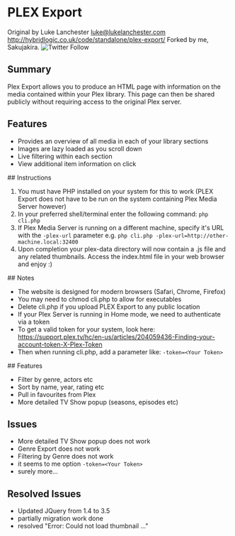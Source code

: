 # PLEX Export

Original by Luke Lanchester <luke@lukelanchester.com>
http://hybridlogic.co.uk/code/standalone/plex-export/
Forked by me, Sakujakira.
![Twitter Follow](https://img.shields.io/twitter/follow/sakujakira?style=for-the-badge)

## Summary

Plex Export allows you to produce an HTML page with information on the media contained within your Plex library. This page can then be shared publicly without requiring access to the original Plex server.


## Features

* Provides an overview of all media in each of your library sections
* Images are lazy loaded as you scroll down
* Live filtering within each section
* View additional item information on click


## Instructions

1. You must have PHP installed on your system for this to work (PLEX Export does not have to be run on the system containing Plex Media Server however)
2. In your preferred shell/terminal enter the following command: `php cli.php`
3. If Plex Media Server is running on a different machine, specify it's URL with the `-plex-url` parameter e.g. `php cli.php -plex-url=http://other-machine.local:32400`
4. Upon completion your plex-data directory will now contain a .js file and any related thumbnails. Access the index.html file in your web browser and enjoy :)


## Notes

* The website is designed for modern browsers (Safari, Chrome, Firefox)
* You may need to chmod cli.php to allow for executables
* Delete cli.php if you upload PLEX Export to any public location
* If your Plex Server is running in Home mode, we need to authenticate via a token
* To get a valid token for your system, look here: https://support.plex.tv/hc/en-us/articles/204059436-Finding-your-account-token-X-Plex-Token
* Then when running cli.php, add a parameter like: `-token=<Your Token>`


## Features

* Filter by genre, actors etc
* Sort by name, year, rating etc
* Pull in favourites from Plex
* More detailed TV Show popup (seasons, episodes etc)

## Issues

* More detailed TV Show popup does not work
* Genre Export does not work
* Filtering by Genre does not work
* it seems to me option `-token=<Your Token>` 
* surely more...

## Resolved Issues

* Updated JQuery from 1.4 to 3.5
* partially migration work done
* resolved "Error: Could not load thumbnail ..."
